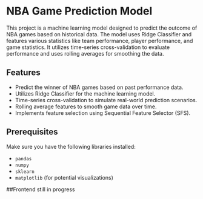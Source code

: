 # NBA Game Prediction Model

This project is a machine learning model designed to predict the outcome of NBA games based on historical data. The model uses Ridge Classifier and features various statistics like team performance, player performance, and game statistics. It utilizes time-series cross-validation to evaluate performance and uses rolling averages for smoothing the data.

## Features
- Predict the winner of NBA games based on past performance data.
- Utilizes Ridge Classifier for the machine learning model.
- Time-series cross-validation to simulate real-world prediction scenarios.
- Rolling average features to smooth game data over time.
- Implements feature selection using Sequential Feature Selector (SFS).

## Prerequisites

Make sure you have the following libraries installed:

- `pandas`
- `numpy`
- `sklearn`
- `matplotlib` (for potential visualizations)

##Frontend still in progress
